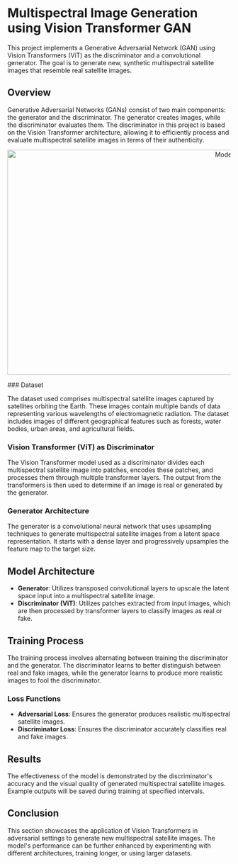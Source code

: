# Multispectral Image Generation using Vision Transformer GAN

This project implements a Generative Adversarial Network (GAN) using Vision Transformers (ViT) as the discriminator and a convolutional generator. The goal is to generate new, synthetic multispectral satellite images that resemble real satellite images.

## Overview

Generative Adversarial Networks (GANs) consist of two main components: the generator and the discriminator. The generator creates images, while the discriminator evaluates them. The discriminator in this project is based on the Vision Transformer architecture, allowing it to efficiently process and evaluate multispectral satellite images in terms of their authenticity.
<p align="center">
  <img src="https://www.casualganpapers.com/assets/images/vitgan_teaser.jpg" alt="Model Architecture" width="1048" height="508"/>
</p>
### Dataset

The dataset used comprises multispectral satellite images captured by satellites orbiting the Earth. These images contain multiple bands of data representing various wavelengths of electromagnetic radiation. The dataset includes images of different geographical features such as forests, water bodies, urban areas, and agricultural fields.

### Vision Transformer (ViT) as Discriminator

The Vision Transformer model used as a discriminator divides each multispectral satellite image into patches, encodes these patches, and processes them through multiple transformer layers. The output from the transformers is then used to determine if an image is real or generated by the generator.

### Generator Architecture

The generator is a convolutional neural network that uses upsampling techniques to generate multispectral satellite images from a latent space representation. It starts with a dense layer and progressively upsamples the feature map to the target size.

## Model Architecture

- **Generator**: Utilizes transposed convolutional layers to upscale the latent space input into a multispectral satellite image.
- **Discriminator (ViT)**: Utilizes patches extracted from input images, which are then processed by transformer layers to classify images as real or fake.

## Training Process

The training process involves alternating between training the discriminator and the generator. The discriminator learns to better distinguish between real and fake images, while the generator learns to produce more realistic images to fool the discriminator.

### Loss Functions

- **Adversarial Loss**: Ensures the generator produces realistic multispectral satellite images.
- **Discriminator Loss**: Ensures the discriminator accurately classifies real and fake images.

## Results

The effectiveness of the model is demonstrated by the discriminator's accuracy and the visual quality of generated multispectral satellite images. Example outputs will be saved during training at specified intervals.

## Conclusion

This section showcases the application of Vision Transformers in adversarial settings to generate new multispectral satellite images. The model's performance can be further enhanced by experimenting with different architectures, training longer, or using larger datasets.
